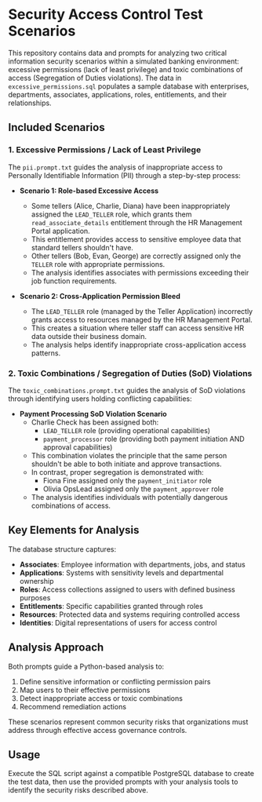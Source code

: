 # Security Access Control Test Scenarios

This repository contains data and prompts for analyzing two critical information security scenarios within a simulated banking environment: excessive permissions (lack of least privilege) and toxic combinations of access (Segregation of Duties violations). The data in `excessive_permissions.sql` populates a sample database with enterprises, departments, associates, applications, roles, entitlements, and their relationships.

## Included Scenarios

### 1. Excessive Permissions / Lack of Least Privilege

The `pii.prompt.txt` guides the analysis of inappropriate access to Personally Identifiable Information (PII) through a step-by-step process:

* **Scenario 1: Role-based Excessive Access**
  * Some tellers (Alice, Charlie, Diana) have been inappropriately assigned the `LEAD_TELLER` role, which grants them `read_associate_details` entitlement through the HR Management Portal application.
  * This entitlement provides access to sensitive employee data that standard tellers shouldn't have.
  * Other tellers (Bob, Evan, George) are correctly assigned only the `TELLER` role with appropriate permissions.
  * The analysis identifies associates with permissions exceeding their job function requirements.

* **Scenario 2: Cross-Application Permission Bleed**
  * The `LEAD_TELLER` role (managed by the Teller Application) incorrectly grants access to resources managed by the HR Management Portal.
  * This creates a situation where teller staff can access sensitive HR data outside their business domain.
  * The analysis helps identify inappropriate cross-application access patterns.

### 2. Toxic Combinations / Segregation of Duties (SoD) Violations

The `toxic_combinations.prompt.txt` guides the analysis of SoD violations through identifying users holding conflicting capabilities:

* **Payment Processing SoD Violation Scenario**
  * Charlie Check has been assigned both:
    * `LEAD_TELLER` role (providing operational capabilities)
    * `payment_processor` role (providing both payment initiation AND approval capabilities)
  * This combination violates the principle that the same person shouldn't be able to both initiate and approve transactions.
  * In contrast, proper segregation is demonstrated with:
    * Fiona Fine assigned only the `payment_initiator` role
    * Olivia OpsLead assigned only the `payment_approver` role
  * The analysis identifies individuals with potentially dangerous combinations of access.

## Key Elements for Analysis

The database structure captures:

* **Associates**: Employee information with departments, jobs, and status
* **Applications**: Systems with sensitivity levels and departmental ownership
* **Roles**: Access collections assigned to users with defined business purposes
* **Entitlements**: Specific capabilities granted through roles
* **Resources**: Protected data and systems requiring controlled access
* **Identities**: Digital representations of users for access control

## Analysis Approach

Both prompts guide a Python-based analysis to:
1. Define sensitive information or conflicting permission pairs
2. Map users to their effective permissions
3. Detect inappropriate access or toxic combinations
4. Recommend remediation actions

These scenarios represent common security risks that organizations must address through effective access governance controls.

## Usage

Execute the SQL script against a compatible PostgreSQL database to create the test data, then use the provided prompts with your analysis tools to identify the security risks described above.
